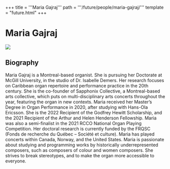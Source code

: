 +++
title = '''Maria Gajraj'''
path = '''/future/people/maria-gajraj/'''
template = "future.html"
+++

<h1>Maria Gajraj</h1>

<img class="speaker-photo" src="https://custom.cvent.com/C3A4539B19F74ABCB6FCE437F6BC0A74/files/event/910aaf2914d44586a56fbd0b3b2c31c0/f43712e22c694003a95bb1fa1ebab288.jpeg">
<h2>Biography</h2>
<p>Maria Gajraj is a Montreal-based organist. She is pursuing her Doctorate at McGill University, in the studio of Dr. Isabelle Demers. Her research focuses on Caribbean organ repertoire and performance practice in the 20th century.  She is the co-founder of Sapphonix Collective, a Montreal-based arts collective, which puts on multi-disciplinary arts concerts throughout the year, featuring the organ in new contexts. Maria received her Master’s Degree in Organ Performance in 2020, after studying with Hans-Ola Ericsson.  She is the 2022 Recipient of the Godfrey Hewitt Scholarship, and the 2021 Recipient of the Arthur and Helen Henderson Fellowship. Maria was also a semi-finalist in the 2021 RCCO National Organ Playing Competition.  Her doctoral research is currently funded by the FRQSC (Fonds de recherche du Québec – Société et culture). Maria has played concerts within Canada, Norway, and the United States. Maria is passionate about studying and programming works by historically underrepresented composers, such as composers of colour and women composers.  She strives to break stereotypes, and to make the organ more accessible to everyone.</p>

